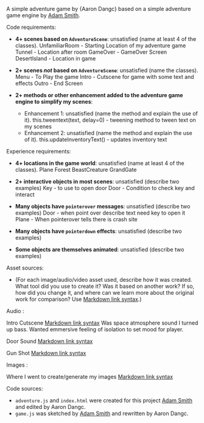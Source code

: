 A simple adventure game by {Aaron Dangc} based on a simple adventure game engine by [Adam Smith](https://github.com/rndmcnlly).

Code requirements:
- **4+ scenes based on `AdventureScene`**: unsatisfied (name at least 4 of the classes).
UnfamiliarRoom - Starting Location of my adventure game
Tunnel - Location after room
GameOver - GameOver Screen
DesertIsland - Location in game

- **2+ scenes *not* based on `AdventureScene`**: unsatisfied (name the classes).
Menu - To Play the game 
Intro - Cutscene for game with some text and effects
Outro - End Screen

- **2+ methods or other enhancement added to the adventure game engine to simplify my scenes**:
    - Enhancement 1: unsatisfied (name the method and explain the use of it).
    this.tweentext(text, delay=0) - tweening method to tween text on my scenes
    - Enhancement 2: unsatisfied (name the method and explain the use of it).
    this.updateInventoryText() - updates inventory text

Experience requirements:
- **4+ locations in the game world**: unsatisfied (name at least 4 of the classes).
Plane
Forest
BeastCreature
GrandGate
- **2+ interactive objects in most scenes**: unsatisfied (describe two examples)
Key - to use to open door
Door - Condition to check key and interact
- **Many objects have `pointerover` messages**: unsatisfied (describe two examples)
Door - when point over describe text need key to open it
Plane - When pointerover tells there is crash site

- **Many objects have `pointerdown` effects**: unsatisfied (describe two examples)

- **Some objects are themselves animated**: unsatisfied (describe two examples)


Asset sources:
- (For each image/audio/video asset used, describe how it was created. What tool did you use to create it? Was it based on another work? If so, how did you change it, and where can we learn more about the original work for comparison? Use [Markdown link syntax](https://docs.github.com/en/get-started/writing-on-github/getting-started-with-writing-and-formatting-on-github/basic-writing-and-formatting-syntax#links).)

Audio : 

Intro Cutscene
[Markdown link syntax](https://freesound.org/people/MATRIXXX_/sounds/670700/)
Was space atmosphere sound I turned up bass. Wanted emmersive feeling of isolation to set mood for player. 

Door Sound 
[Markdown link syntax](https://freesound.org/people/InspectorJ/sounds/411791/)

Gun Shot 
[Markdown link syntax](https://freesound.org/people/schots/sounds/382735/)

Images :

Where I went to create/generate my images
[Markdown link syntax](https://hotpot.ai/art-generator)




Code sources:
- `adventure.js` and `index.html` were created for this project [Adam Smith](https://github.com/rndmcnlly) and edited by Aaron Dangc.
- `game.js` was sketched by [Adam Smith](https://github.com/rndmcnlly) and rewritten by Aaron Dangc.

